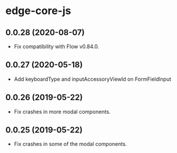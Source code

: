 # edge-core-js

## 0.0.28 (2020-08-07)

- Fix compatibility with Flow v0.84.0.

## 0.0.27 (2020-05-18)

- Add keyboardType and inputAccessoryViewId on FormFieldInput

## 0.0.26 (2019-05-22)

- Fix crashes in more modal components.

## 0.0.25 (2019-05-22)

- Fix crashes in some of the modal components.
